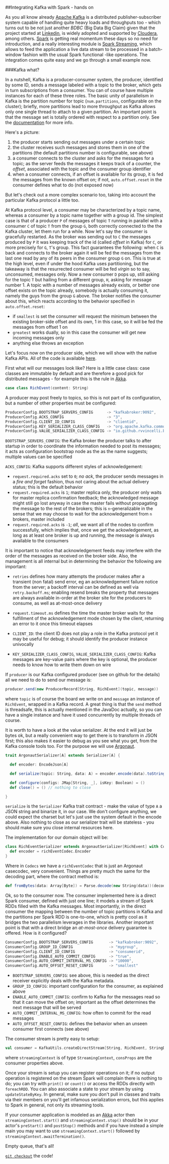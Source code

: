 ##Integrating Kafka with Spark - hands on

As you all know already [Apache Kafka](http://kafka.apache.org) is a distributed publisher-subscriber system capable of handling quite heavy loads and throughputs too - which turns out to be not
just another *BDBC* (Big Data Big Claim) given that the project started at [Linkedin](http://www.linkedin.com), is widely adopted and supported by [Cloudera](http://www.cloudera.com), among others. [Spark](http://spark.apache.org) is getting real momentum these days so no need
for introduction, and a really interesting module is [Spark Streaming](http://spark.apache.org/streaming), which allows to feed the application a live data stream to be processed in a batch-window fashion with the usual Spark functional
-like operations. The integration comes quite easy and we go through a small example now.

###Kafka what?

In a nutshell, Kafka is a producer-consumer system, the producer, identified by some ID, sends a message labeled with a topic to the broker, which gets in turn subscriptions from a consumer. You can
of course have multiple instances for each of these three roles. The basic unity of parallelism in Kafka is the partition number for topic (`num.partitions`, configurable on the cluster); briefly, more
partitions lead to more throughput as Kafka allows only one single thread to attach to a given partition. An important point is that the message set is totally ordered with respect to a partition
only. See the [documentation](http://kafka.apache.org/documentation.html) for more info.

Here's a picture:

 1. the producer starts sending out messages under a certain topic
 2. the cluster receives such messages and stores them in one of the partitions (the default partitions number is configurable, see above)
 3. a consumer connects to the cluster and asks for the messages for a topic; as the server feeds the messages it keeps track of a counter, the *offset*, associated with the topic and the consumer group identifier
 4. when a consumer connects, if an offset is available for its group, it is fed the messages from the known offset on; if not, `auto.offset.reset` in the consumer defines what to do (not exposed now)

But let's check out a more complex scenario too, taking into account the particular Kafka protocol a little too.

At Kafka protocol level, a consumer may be characterized by a topic name, whereas a consumer by a topic name together with a group id.
The simplest case is that of a producer `P` of messages of topic `T` running in parallel with a consumer `C` of topic `T` from the group `G`, both correctly connected to the the Kafka cluster, let them run
for a while. Now let's say the consumer is gracefully restarted. As the broker was sending out to `C` the messages produced by `P` it was keeping track of the id (called *offset* in Kafka) for `C`, or more
precisely for `G`, `T`'s group. This fact guarantees the following: when `C` is back and connects to the broker again it will be fed the messages from the last one read by any of its peers in the consumer
group `G` on. This is true at the high level, even if under the hood Kafka uses partitioning, but the takeaway is that the resurrected consumer will be fed *virgin* so to say, unconsumed, messages only.
Now a new consumer `D` pops up, still asking for the topic `T` but hailing from a different group, `H`, asking for message number 1. A topic with a number of messages already exists, or better one offset
exists on the topic already, somebody is actually consuming it, namely the guys from the group `G` above. The broker notifies the consumer about this, which reacts according to the behavior specified in
`auto.offset.reset`:
 
 * if `smallest` is set the consumer will request the minimum between the existing broker-side offset and its own, 1 in this case, so it will be fed the messages from offset 1 on
 * `greatest` works dually, so in this case the consumer will get new incoming messages only
 * anything else throws an exception  


Let's focus now on the producer side, which we will show with the native Kafka APIs. All of the code is available [here](https://github.com/rvvincelli/kafkasparkexample).

First what will our messages look like? Here is a little case class: case classes are immutable by default and are therefore a good pick for distributed messages - for example this is the rule in [Akka](http://akka.io/).

```scala
case class RichEvent(content: String)
```

A producer may post freely to topics, so this is not part of its configuration, but a number of other properties must be configured:

```scala
ProducerConfig.BOOTSTRAP_SERVERS_CONFIG      -> "kafkabroker:9092",
ProducerConfig.ACKS_CONFIG                   -> "3",
ProducerConfig.CLIENT_ID_CONFIG              -> "clientid",
ProducerConfig.KEY_SERIALIZER_CLASS_CONFIG   -> "org.apache.kafka.common.serialization.StringSerializer",
ProducerConfig.VALUE_SERIALIZER_CLASS_CONFIG -> "io.github.rvvincelli.blogpost.kafkaspark.RichEventSerializer"
```

`BOOTSTRAP_SERVERS_CONFIG`: the Kafka broker the producer talks to after startup in order to coordinate the information needed to post its messages; it acts as configuration bootstrap node as the
as the name suggests; multiple values can be specified

`ACKS_CONFIG`: Kafka supports different styles of acknowledgement:

 * `request.required.acks` set to `0`; *no ack*, the producer sends messages in a *fire and forget* fashion, thus not caring about the actual delivery status; this is the default behavior 
 * `request.required.acks` is `1`; master replica only, the producer only waits for master replica confirmation feedback; the acknowledged message might still go lost anyway in case the master fails
    without propagating the message to the rest of the brokers; this is `n`-generalizable in the sense that we may choose to wait for the acknowledgement from `n` brokers, master included  
 * `request.required.acks` is `-1`; *all*, we want all of the nodes to confirm successfully, which implies that, once we get the ackowledgement, as long as at least one broker is up and running, the
    message is always available to the consumers  

It is important to notice that acknowledgement feeds may interfere with the order of the messages as received on the broker side. Also, the management is all internal but in determining the behavior
the following are important:

  * `retries` defines how many attempts the producer makes after a transient (non fatal) send error, eg an acknowledgement failure notice from the server; a backoff interval can be defined as well via
   `retry.backoff.ms`; enabling resend breaks the property that messages are always available in-order at the broker site for the producers to consume, as well as at-most-once delivery
  * `request.timeout.ms` defines the time the master broker waits for the fulfillment of the acknowledgement mode chosen by the client, returning an error to it once this timeout elapses

* `CLIENT_ID`: the client ID does not play a role in the Kafka protocol yet it may be useful for debug; it should identify the producer instance univocally

* `KEY_SERIALIZER_CLASS_CONFIG`, `VALUE_SERIALIZER_CLASS_CONFIG`: Kafka messages are key-value pairs where the key is optional, the producer needs to know how to write them down on wire

If `producer` is our Kafka configured producer (see on github for the details) all we need to do to send our message is:

```scala
producer.send(new ProducerRecord[String, RichEvent](topic, message))
```
where `topic` is of course the board we write on and `message` an instance of `RichEvent`, wrapped in a Kafka record. A great thing is that the `send` method is threadsafe, this is actually mentioned
in the JavaDoc actually, so you can have a single instance and have it used concurrently by multiple threads of course.

It is worth to have a look at the value serializer. At the end it will just be bytes ok, but a really convenient way to get there is to transform in JSON first; this also makes it easier to debug as
you see what you get, from the Kafka console tools too. For the purpose we will use [Argonaut](http://argonaut.io).

```scala
trait ArgonautSerializer[A] extends Serializer[A] {

  def encoder: EncodeJson[A]

  def serialize(topic: String, data: A) = encoder.encode(data).toString().getBytes

  def configure(configs: JMap[String, _], isKey: Boolean) = () 
  def close() = () // nothing to close

}
```  
`serialize` is the `Serializer` Kafka trait contract - make the value of type `A` a JSON string and binarize it, in our case. We don't configure anything, we could expect the charset but let's just
use the system default in the encode above. Also nothing to close as our serializer trait will be stateless - you should make sure you close internal resources here.

The implementation for our domain object will be:

```scala
class RichEventSerializer extends ArgonautSerializer[RichEvent] with Codecs {
  def encoder = richEventCodec.Encoder
}
```

Where in `Codecs` we have a `richEventCodec` that is just an Argonaut casecodec, very convenient.
Things are pretty much the same for the decoding part, where the contract method is:

```scala
def fromBytes(data: Array[Byte]) = Parse.decode(new String(data))(decoder).getOrElse { throw new ParseException(s"Invalid JSON: ${new String(data)}", 0) }
```

Ok, so to the consumer now.
The consumer implemented here is a direct Spark consumer, defined with just one line; it models a stream of Spark RDDs filled with the Kafka messages. Most importantly, in the direct consumer
the mapping between the number of topic partitions in Kafka and the partitions per Spark RDD is one-to-one, which is pretty cool as it bridges the two parallelism leverages in the libraries. Another
important point is that with a direct bridge an *at-most-once* delivery guarantee is offered. How is it configured?

```scala
ConsumerConfig.BOOTSTRAP_SERVERS_CONFIG       -> "kafkabroker:9092",
ConsumerConfig.GROUP_ID_CONFIG                -> "mygroup",
ConsumerConfig.CLIENT_ID_CONFIG               -> "consumerid",
ConsumerConfig.ENABLE_AUTO_COMMIT_CONFIG      -> "true",
ConsumerConfig.AUTO_COMMIT_INTERVAL_MS_CONFIG -> "10000",
ConsumerConfig.AUTO_OFFSET_RESET_CONFIG       -> "smallest"
```

 * `BOOTSTRAP_SERVERS_CONFIG`: see above, this is needed as the direct receiver explicitly deals with the Kafka metadata.
 * `GROUP_ID_CONFIG`: important configuration for the consumer, as explained above 
 * `ENABLE_AUTO_COMMIT_CONFIG`: confirm to Kafka for the messages read so that it can move the offset on; important as the offset determines the next message that will be served
 * `AUTO_COMMIT_INTERVAL_MS_CONFIG`: how often to commit for the read messages
 * `AUTO_OFFSET_RESET_CONFIG`: defines the behavior when an unseen consumer first connects (see above)

The consumer stream is pretty easy to setup:

```scala
val consumer = KafkaUtils.createDirectStream[String, RichEvent, StringDecoder, RichEventDeserializer](streamingContext, consProps, Set(topic))
```

where `streamingContext` is of type `StreamingContext`, `consProps` are the consumer properties above.

Once your stream is setup you can register operations on it; if no output operation is registered on the stream Spark will complain there is nothing to do; you can try with `print()` or `count()`
or access the RDDs directly with `foreachRDD`. You can also associate a state to your stream by using `updateStateByKey`. In general, make sure you don't pull in classes and traits via their members
on you'll get infamous serialization errors, but this applies to Spark in general, not only its streaming tools.


If your consumer application is modeled as an [Akka](http://akka.io) actor then `streamingContext.start()` and `streamingContext.stop()` should be in your actor's `preStart()` and `postStop()` methods
and if you have instead a simple main you may want to use `streamingContext.start()` followed by `streamingContext.awaitTermination()`.

Empty queue, that's all!

[`git checkout`](https://github.com/rvvincelli/kafkasparkexample) the code!
